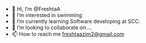 - 👋 Hi, I’m @FreshtaA
- 👀 I’m interested in swimming
- 🌱 I’m currently learning Software developing at SCC.
- 💞️ I’m looking to collaborate on ...
- 📫 How to reach me freshtaazim2@gmail.com

<!---
FreshtaA/FreshtaA is a ✨ special ✨ repository because its `README.md` (this file) appears on your GitHub profile.
You can click the Preview link to take a look at your changes.
--->

